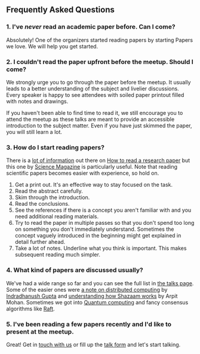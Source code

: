 ## Frequently Asked Questions

### 1. I've _never_ read an academic paper before. Can I come?

Absolutely! One of the organizers started reading papers by starting Papers we
love. We will help you get started.

### 2. I couldn't read the paper upfront before the meetup. Should I come?

We strongly urge you to go through the paper before the meetup. It usually leads
to a better understanding of the subject and livelier discussions. Every speaker
is happy to see attendees with soiled paper printout filled with notes and
drawings.

If you haven't been able to find time to read it, we still encourage you to
attend the meetup as these talks are meant to provide an accessible introduction
to the subject matter. Even if you have just skimmed the paper, you will still
learn a lot.

### 3. How do I start reading papers?

There is a [lot of information][read 1] out there on [How to read a research
paper][read 2] but this one by [Science Magazine][science] is particularly
useful. Note that reading scientific papers becomes easier with experience, so
hold on.

1. Get a print out. It's an effective way to stay focused on the task.
1. Read the abstract carefully.
1. Skim through the introduction.
1. Read the conclusions.
1. See the references if there is a concept you aren't familiar with and you need
   additional reading materials.
1. Try to read the paper in multiple passes so that you don't spend too long
   on something you don't immediately understand. Sometimes the concept vaguely introduced in the beginning might
   get explained in detail further ahead.
1. Take a lot of notes. Underline what you think is important. This makes
   subsequent reading much simpler.

### 4. What kind of papers are discussed usually?

We've had a wide range so far and you can see the full list in [the talks
page](./talks). Some of the easier ones were [a note on distributed
computing][note] by [Indradhanush Gupta][dhanush] and [understanding how Shazaam
works][shazaam] by Arpit Mohan. Sometimes we got into [Quantum
computing][quantum] and fancy consensus algorithms like [Raft][raft].

### 5. I've been reading a few papers recently and I'd like to present at the meetup.

Great! Get in [touch with us](twitter) or fill up the [talk form]({{site.form}})
and let's start talking.

[dhanush]: https://twitter.com/indradhanush92

[note]:    /talks/#a-note-on-distributed-computing-with-indradhanush-gupta
[quantum]: /talks/#shor-s-algorithm-part-1
[raft]:    /talks/#raft-paxos-and-other-consensus-algorithms
[read 1]:  https://www.elsevier.com/connect/infographic-how-to-read-a-scientific-paper
[read 2]:  https://www.eecs.harvard.edu/~michaelm/postscripts/ReadPaper.pdf
[science]: http://www.sciencemag.org/careers/2016/03/how-seriously-read-scientific-paper
[shazaam]: /talks/#let-s-shazaam-with-arpit-mohan
[twitter]: https://twitter.com/papersweloveblr
